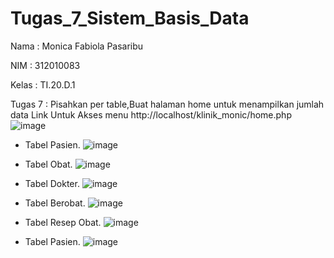 # Tugas_7_Sistem_Basis_Data

Nama : Monica Fabiola Pasaribu

NIM : 312010083

Kelas : TI.20.D.1

Tugas 7 : Pisahkan per table,Buat halaman home untuk menampilkan jumlah data
Link Untuk Akses menu http://localhost/klinik_monic/home.php
![image](https://user-images.githubusercontent.com/101724604/175774344-5af0f36b-d3fc-4907-b474-360312a55062.png)

- Tabel Pasien.
![image](https://user-images.githubusercontent.com/101724604/175774987-37205bec-1ab7-4a6b-90fe-ac5bc901f8e0.png)

- Tabel Obat. 
![image](https://user-images.githubusercontent.com/101724604/175775311-6d5a7ff3-e4c9-4f42-95da-f5c2c91e313c.png)

- Tabel Dokter.
![image](https://user-images.githubusercontent.com/101724604/175775354-92378f2a-e5b2-461b-bdc7-f24fd6e0d958.png)

- Tabel Berobat.
![image](https://user-images.githubusercontent.com/101724604/175775414-b625e008-1fe6-4f47-8e0b-bbc540dc4f56.png)

- Tabel Resep Obat. 
![image](https://user-images.githubusercontent.com/101724604/175775457-f03adbac-a7f8-40b9-8747-c79a7843327a.png)

- Tabel Pasien. 
![image](https://user-images.githubusercontent.com/101724604/175775500-d5f4252c-22dc-4d38-87a4-b138c0be924d.png)
